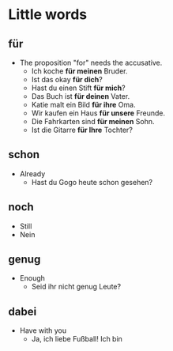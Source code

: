 # Little words

## für
- The proposition "for" needs the accusative.
  - Ich koche **für meinen** Bruder.
  - Ist das okay **für dich**?
  - Hast du einen Stift **für mich**?
  - Das Buch ist **für deinen** Vater.
  - Katie malt ein Bild **für ihre** Oma.
  - Wir kaufen ein Haus **für unsere** Freunde.
  - Die Fahrkarten sind **für meinen** Sohn.
  - Ist die Gitarre **für Ihre** Tochter?
 
## schon
- Already
    - Hast du Gogo heute schon gesehen?

## noch
-  Still
  -  Nein

## genug
- Enough
  - Seid ihr nicht genug Leute?

## dabei
- Have with you
  - Ja, ich liebe Fußball! Ich bin 
